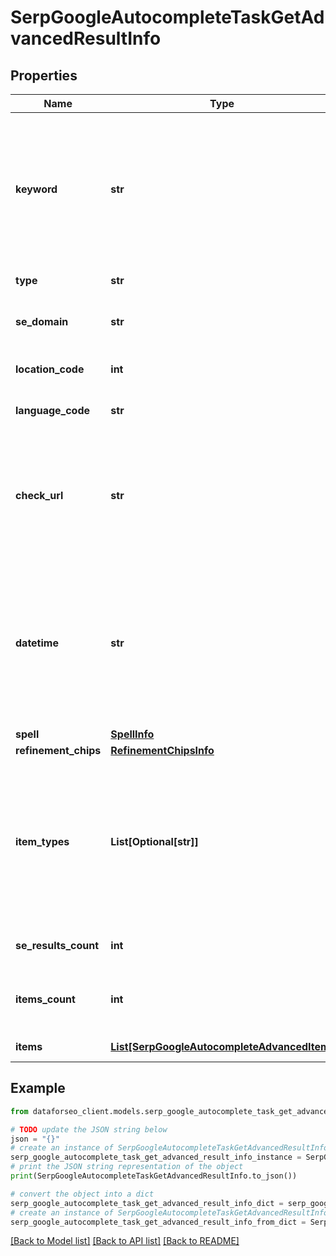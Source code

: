 # SerpGoogleAutocompleteTaskGetAdvancedResultInfo


## Properties

Name | Type | Description | Notes
------------ | ------------- | ------------- | -------------
**keyword** | **str** | keyword received in a POST array the keyword is returned with decoded %## (plus symbol ‘+’ will be decoded to a space character) | [optional] 
**type** | **str** | type of element | [optional] 
**se_domain** | **str** | search engine domain in a POST array | [optional] 
**location_code** | **int** | location code in a POST array | [optional] 
**language_code** | **str** | language code in a POST array | [optional] 
**check_url** | **str** | direct URL to search engine results you can use it to make sure that we provided accurate results | [optional] 
**datetime** | **str** | date and time when the result was received in the UTC format: “yyyy-mm-dd hh-mm-ss +00:00” example: 2019-11-15 12:57:46 +00:00 | [optional] 
**spell** | [**SpellInfo**](SpellInfo.md) |  | [optional] 
**refinement_chips** | [**RefinementChipsInfo**](RefinementChipsInfo.md) |  | [optional] 
**item_types** | **List[Optional[str]]** | types of search results in SERP contains types of search results (items) found in SERP. possible item types: autocomplete | [optional] 
**se_results_count** | **int** | total number of results in SERP | [optional] 
**items_count** | **int** | the number of results returned in the items array | [optional] 
**items** | [**List[SerpGoogleAutocompleteAdvancedItem]**](SerpGoogleAutocompleteAdvancedItem.md) | items of the element | [optional] 

## Example

```python
from dataforseo_client.models.serp_google_autocomplete_task_get_advanced_result_info import SerpGoogleAutocompleteTaskGetAdvancedResultInfo

# TODO update the JSON string below
json = "{}"
# create an instance of SerpGoogleAutocompleteTaskGetAdvancedResultInfo from a JSON string
serp_google_autocomplete_task_get_advanced_result_info_instance = SerpGoogleAutocompleteTaskGetAdvancedResultInfo.from_json(json)
# print the JSON string representation of the object
print(SerpGoogleAutocompleteTaskGetAdvancedResultInfo.to_json())

# convert the object into a dict
serp_google_autocomplete_task_get_advanced_result_info_dict = serp_google_autocomplete_task_get_advanced_result_info_instance.to_dict()
# create an instance of SerpGoogleAutocompleteTaskGetAdvancedResultInfo from a dict
serp_google_autocomplete_task_get_advanced_result_info_from_dict = SerpGoogleAutocompleteTaskGetAdvancedResultInfo.from_dict(serp_google_autocomplete_task_get_advanced_result_info_dict)
```
[[Back to Model list]](../README.md#documentation-for-models) [[Back to API list]](../README.md#documentation-for-api-endpoints) [[Back to README]](../README.md)


